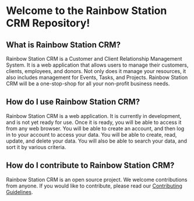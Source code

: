 # Welcome to the Rainbow Station CRM Repository!

## What is Rainbow Station CRM?

Rainbow Station CRM is a Customer and Client Relationship Management System. It is a web application that allows users to manage their customers, clients, employees, and donors. Not only does it manage your resources, it also includes management for Events, Tasks, and Projects. Rainbow Station CRM will be a one-stop-shop for all your non-profit business needs.

## How do I use Rainbow Station CRM?

Rainbow Station CRM is a web application. It is currently in development, and is not yet ready for use. Once it is ready, you will be able to access it from any web browser. You will be able to create an account, and then log in to your account to access your data. You will be able to create, read, update, and delete your data. You will also be able to search your data, and sort it by various criteria.

## How do I contribute to Rainbow Station CRM?

Rainbow Station CRM is an open source project. We welcome contributions from anyone. If you would like to contribute, please read our [Contributing Guidelines](Contributing.md).
